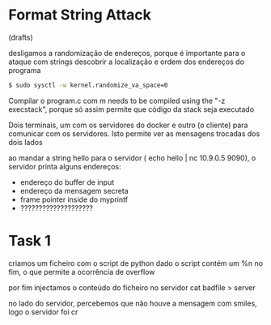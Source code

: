 # Format String Attack

(drafts)

desligamos a randomização de endereços, porque é importante para o ataque com strings descobrir a localização e ordem dos endereços do programa

```bash
$ sudo sysctl -w kernel.randomize_va_space=0
```

Compilar o program.c com m needs to be compiled using the "-z execstack", porque só assim permite que código da stack seja executado

Dois terminais, um com os servidores do docker e outro (o cliente) para comunicar com os servidores. Isto permite ver as mensagens trocadas dos dois lados

ao mandar a string hello para o servidor ( echo hello | nc 10.9.0.5 9090), o servidor printa alguns endereços:
- endereço do buffer de input
- endereço da mensagem secreta
- frame pointer inside do myprintf
- ????????????????????


# Task 1

criamos um ficheiro com o script de python dado
o script contém um %n no fim, o que permite a ocorrência de overflow

por fim injectamos o conteúdo do ficheiro no servidor cat badfile > server

no lado do servidor, percebemos que não houve a mensagem com smiles, logo o servidor foi cr
